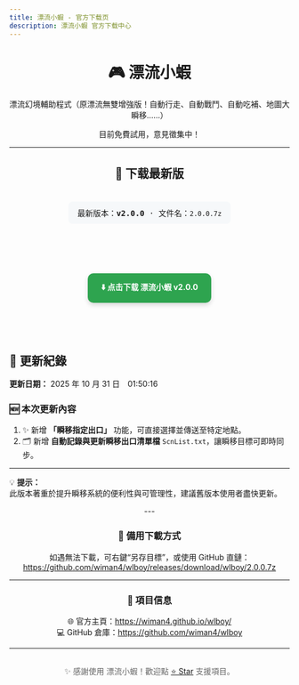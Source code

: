 ```yaml
---
title: 漂流小蝦 - 官方下载页
description: 漂流小蝦 官方下载中心
---
```


<div align="center">

<h1>🎮 漂流小蝦</h1>
<p>漂流幻境輔助程式（原漂流無雙增強版！自動行走、自動戰鬥、自動吃補、地圖大瞬移……）</p>
<p>目前免費試用，意見徵集中！</p>

---

<style>
.download-button {
  display:inline-block;
  padding:14px 24px;
  margin:10px;
  background-color:#2ea44f;
  color:white;
  text-decoration:none;
  border-radius:10px;
  font-weight:bold;
  box-shadow:0 4px 8px rgba(0,0,0,0.15);
  transition:background-color 0.25s, transform 0.1s;
}
.download-button:hover {
  background-color:#22863a;
  transform:scale(1.05);
}
.version-box {
  margin-top:20px;
  padding:10px 16px;
  background:#f6f8fa;
  border-radius:8px;
  display:inline-block;
  font-family:monospace;
}
.footer {
  margin-top:30px;
  color:#666;
  font-size:14px;
}
</style>

<h2>🚀 下载最新版</h2>

<div class="version-box">
最新版本：<b>v2.0.0</b> · 文件名：<code>2.0.0.7z</code>
</div>

<br><br>

<div align="center">

<!--<img src="./test01.jpg" alt="WLBOY preview" width="800" />-->
<br>
<a class="download-button" href="https://github.com/wiman4/wlboy/releases/download/wlboy/2.0.0.7z" download>⬇️ 点击下载 漂流小蝦 v2.0.0</a>
</div>

<br><br>
<div align="left">
<h2>🧾 更新紀錄</h2>

<div class="update-box">

**更新日期：** 2025 年 10 月 31 日　01:50:16  

### 🆕 本次更新內容
1. ✨ 新增 **「瞬移指定出口」** 功能，可直接選擇並傳送至特定地點。  
2. 🗂️ 新增 **自動記錄與更新瞬移出口清單檔** `ScnList.txt`，讓瞬移目標可即時同步。  

---

💡 **提示：**  
此版本著重於提升瞬移系統的便利性與可管理性，建議舊版本使用者盡快更新。

</div>
</div>
---

<h3>🔗 備用下載方式</h3>

<p>
如遇無法下載，可右鍵“另存目標”，或使用 GitHub 直鏈：<br>
<a href="https://github.com/wiman4/wlboy/releases/download/wlboy/2.0.0.7z" target="_blank">
https://github.com/wiman4/wlboy/releases/download/wlboy/2.0.0.7z
</a>
</p>

---

<h3>📂 項目信息</h3>

<p>
🌐 官方主頁：<a href="https://wiman4.github.io/wlboy/">https://wiman4.github.io/wlboy/</a><br>
💻 GitHub 倉庫：<a href="https://github.com/wiman4/wlboy">https://github.com/wiman4/wlboy</a><br>
</p>

---

<div class="footer">
✨ 感謝使用 漂流小蝦！歡迎點 <a href="https://github.com/wiman4/wlboy" target="_blank">⭐ Star</a> 支援項目。
</div>

</div>

